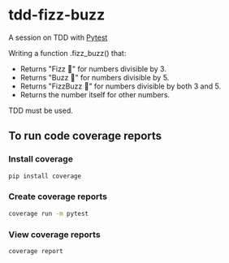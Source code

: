 # tdd-fizz-buzz

A session on TDD with [Pytest](https://docs.pytest.org/en/7.4.x/)

Writing a function .fizz_buzz() that:

- Returns "Fizz 🍾" for numbers divisible by 3. 
- Returns "Buzz 🐝" for numbers divisible by 5. 
- Returns "FizzBuzz 🎉" for numbers divisible by both 3 and 5. 
- Returns the number itself for other numbers.

TDD must be used.

## To run code coverage reports

### Install coverage

```bash
pip install coverage
```

### Create coverage reports

```bash
coverage run -m pytest
```

### View coverage reports

```bash
coverage report
```
